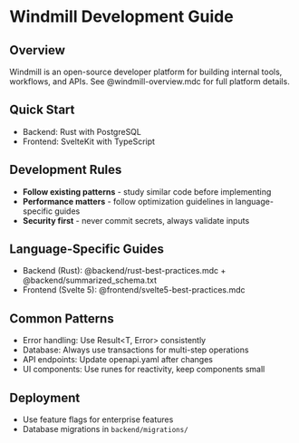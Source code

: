 # Windmill Development Guide

## Overview

Windmill is an open-source developer platform for building internal tools, workflows, and APIs. See @windmill-overview.mdc for full platform details.

## Quick Start

- Backend: Rust with PostgreSQL
- Frontend: SvelteKit with TypeScript

## Development Rules

- **Follow existing patterns** - study similar code before implementing
- **Performance matters** - follow optimization guidelines in language-specific guides
- **Security first** - never commit secrets, always validate inputs

## Language-Specific Guides

- Backend (Rust): @backend/rust-best-practices.mdc + @backend/summarized_schema.txt
- Frontend (Svelte 5): @frontend/svelte5-best-practices.mdc

## Common Patterns

- Error handling: Use Result<T, Error> consistently
- Database: Always use transactions for multi-step operations
- API endpoints: Update openapi.yaml after changes
- UI components: Use runes for reactivity, keep components small

## Deployment

- Use feature flags for enterprise features
- Database migrations in `backend/migrations/`
